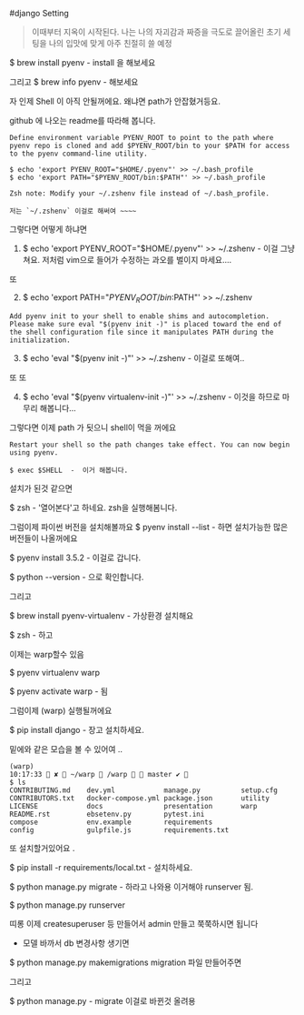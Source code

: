 #django Setting

>이때부터 지옥이 시작된다. 나는 나의 자괴감과 짜증을 극도로 끌어올린 초기 세팅을 나의 입맛에 맞게 
아주 친절히 쓸 예정

$ brew install pyenv -  install 을 해보세요

그리고
$ brew info pyenv - 해보세요

자 인제 Shell 이 아직 안될꺼에요. 왜냐면 path가 안잡혔거등요.

github 에 나오는 readme를 따라해 봅니다.
```text
Define environment variable PYENV_ROOT to point to the path where pyenv repo is cloned and add $PYENV_ROOT/bin to your $PATH for access to the pyenv command-line utility.

$ echo 'export PYENV_ROOT="$HOME/.pyenv"' >> ~/.bash_profile
$ echo 'export PATH="$PYENV_ROOT/bin:$PATH"' >> ~/.bash_profile

Zsh note: Modify your ~/.zshenv file instead of ~/.bash_profile.

저는 `~/.zshenv` 이걸로 해써여 ~~~~
```
그렇다면 어떻게 하냐면

1. $ echo 'export PYENV_ROOT="$HOME/.pyenv"' >> ~/.zshenv - 이걸 그냥 쳐요.
저처럼 vim으로 들어가 수정하는 과오를 벌이지 마세요....

또 

2. $ echo 'export PATH="$PYENV_ROOT/bin:$PATH"' >> ~/.zshenv

```text
Add pyenv init to your shell to enable shims and autocompletion. Please make sure eval "$(pyenv init -)" is placed toward the end of the shell configuration file since it manipulates PATH during the initialization.

```

3. $ echo 'eval "$(pyenv init -)"' >> ~/.zshenv  - 이걸로 또해여.. 

또 또 

4. $ echo 'eval "$(pyenv virtualenv-init -)"' >> ~/.zshenv - 이것을 하므로 마무리 해봅니다...

그렇다면 이제 path 가 됫으니 shell이 먹을 꺼에요 

```text
Restart your shell so the path changes take effect. You can now begin using pyenv.

$ exec $SHELL  -  이거 해봅니다.
```


설치가 된것 같으면 

$ zsh - '열어본다'고 하네요. zsh을 실행해봄니다.

그럼이제 파이썬 버전을 설치해볼까요 
$ pyenv install --list - 하면 설치가능한 많은 버전들이 나올꺼에요

$ pyenv install 3.5.2 - 이걸로 갑니다.

$ python --version - 으로 확인합니다.

그리고 

$ brew install pyenv-virtualenv - 가상환경 설치해요

$ zsh - 하고

이제는 warp할수 있음

$ pyenv virtualenv warp 

$ pyenv activate warp - 됨

그럼이제 (warp) 실행될꺼에요

$ pip install django - 장고 설치하세요.

밑에와 같은 모습을 볼 수 있어여 ..

```text
(warp) 
10:17:33  ✘  ~/warp  /warp   master ✔ 
$ ls 
CONTRIBUTING.md    dev.yml            manage.py          setup.cfg
CONTRIBUTORS.txt   docker-compose.yml package.json       utility
LICENSE            docs               presentation       warp
README.rst         ebsetenv.py        pytest.ini
compose            env.example        requirements
config             gulpfile.js        requirements.txt
```

또 설치할거있어요 .

$ pip install -r requirements/local.txt - 설치하세요.

$ python manage.py migrate - 하라고 나와용 이거해야 runserver 됨.

$ python manage.py runserver 

띠롱 이제 createsuperuser 등 만들어서 admin 만들고 쭉쭉하시면 됩니다

* 모델 바까서 db 변경사항 생기면

$ python manage.py makemigrations
migration 파일 만들어주면 

그리고 

$ python manage.py - migrate 이걸로 바뀐것 올려용


